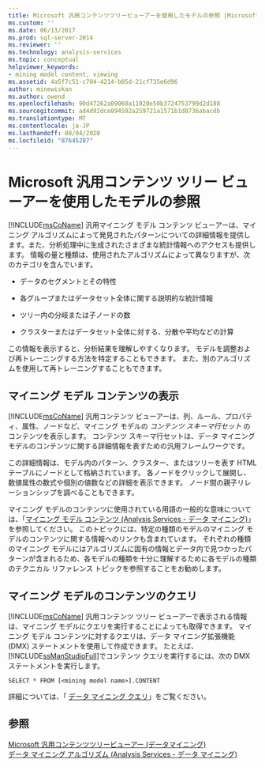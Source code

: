 ```yaml
---
title: Microsoft 汎用コンテンツツリービューアーを使用したモデルの参照 |Microsoft Docs
ms.custom: ''
ms.date: 06/13/2017
ms.prod: sql-server-2014
ms.reviewer: ''
ms.technology: analysis-services
ms.topic: conceptual
helpviewer_keywords:
- mining model content, viewing
ms.assetid: 4a5f7c51-c704-4214-b05d-21cf735e6d96
author: minewiskan
ms.author: owend
ms.openlocfilehash: 90d47262a09060a11020e50b3724753799d2d188
ms.sourcegitcommit: ad4d92dce894592a259721a1571b1d8736abacdb
ms.translationtype: MT
ms.contentlocale: ja-JP
ms.lasthandoff: 08/04/2020
ms.locfileid: "87645287"
---
```

# <a name="browse-a-model-using-the-microsoft-generic-content-tree-viewer"></a>Microsoft 汎用コンテンツ ツリー ビューアーを使用したモデルの参照
  [!INCLUDE[msCoName](../../includes/msconame-md.md)] 汎用マイニング モデル コンテンツ ビューアーは、マイニング アルゴリズムによって発見されたパターンについての詳細情報を提供します。また、分析処理中に生成されたさまざまな統計情報へのアクセスも提供します。 情報の量と種類は、使用されたアルゴリズムによって異なりますが、次のカテゴリを含んでいます。  
  
-   データのセグメントとその特性  
  
-   各グループまたはデータセット全体に関する説明的な統計情報  
  
-   ツリー内の分岐または子ノードの数  
  
-   クラスターまたはデータセット全体に対する、分散や平均などの計算  
  
 この情報を表示すると、分析結果を理解しやすくなります。 モデルを調整および再トレーニングする方法を特定することもできます。 また、別のアルゴリズムを使用して再トレーニングすることもできます。  
  
## <a name="viewing-mining-model-content"></a>マイニング モデル コンテンツの表示  
 [!INCLUDE[msCoName](../../includes/msconame-md.md)] 汎用コンテンツ ビューアーは、列、ルール、プロパティ、属性、ノードなど、マイニング モデルの *コンテンツ スキーマ行セット* のコンテンツを表示します。 コンテンツ スキーマ行セットは、データ マイニング モデルのコンテンツに関する詳細情報を表すための汎用フレームワークです。  
  
 この詳細情報は、モデル内のパターン、クラスター、またはツリーを表す HTML テーブルにノードとして格納されています。 各ノードをクリックして展開し、数値属性の数式や個別の値数などの詳細を表示できます。 ノード間の親子リレーションシップを調べることもできます。  
  
 マイニング モデルのコンテンツに使用されている用語の一般的な意味については、「[マイニング モデル コンテンツ (Analysis Services - データ マイニング)](mining-model-content-analysis-services-data-mining.md)」を参照してください。 このトピックには、特定の種類のモデルのマイニング モデルのコンテンツに関する情報へのリンクも含まれています。 それぞれの種類のマイニング モデルにはアルゴリズムに固有の情報とデータ内で見つかったパターンが含まれるため、各モデルの種類を十分に理解するために各モデルの種類のテクニカル リファレンス トピックを参照することをお勧めします。  
  
## <a name="querying-mining-model-content"></a>マイニング モデルのコンテンツのクエリ  
 [!INCLUDE[msCoName](../../includes/msconame-md.md)] 汎用コンテンツ ツリー ビューアーで表示される情報は、マイニング モデルにクエリを実行することによっても取得できます。 マイニング モデル コンテンツに対するクエリは、データ マイニング拡張機能 (DMX) ステートメントを使用して作成できます。 たとえば、 [!INCLUDE[ssManStudioFull](../../includes/ssmanstudiofull-md.md)]でコンテンツ クエリを実行するには、次の DMX ステートメントを実行します。  
  
```  
SELECT * FROM [<mining model name>].CONTENT  
```  
  
 詳細については、「 [データ マイニング クエリ](data-mining-queries.md)」をご覧ください。  
  
## <a name="see-also"></a>参照  
 [Microsoft 汎用コンテンツツリービューアー &#40;データマイニング&#41;](../microsoft-generic-content-tree-viewer-data-mining.md)   
 [データ マイニング アルゴリズム &#40;Analysis Services - データ マイニング&#41;](data-mining-algorithms-analysis-services-data-mining.md)  
  
  
